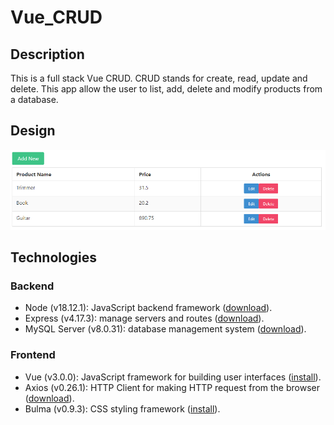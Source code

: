 # Vue_CRUD

## Description
This is a full stack Vue CRUD. CRUD stands for create, read, update and delete.
This app allow the user to list, add, delete and modify products from a database.

## Design
![Design](frontend/assets/design.png)

## Technologies
### Backend
- Node (v18.12.1): JavaScript backend framework ([download](https://nodejs.org/en/download/)).
- Express (v4.17.3): manage servers and routes ([download](https://www.npmjs.com/package/express)).
- MySQL Server (v8.0.31): database management system ([download](https://dev.mysql.com/downloads/installer/)).
### Frontend
- Vue (v3.0.0): JavaScript framework for building user interfaces ([install](https://cli.vuejs.org/)).
- Axios (v0.26.1): HTTP Client for making HTTP request from the browser ([download](https://www.npmjs.com/package/axios)).
- Bulma (v0.9.3): CSS styling framework ([install](https://bulma.io/documentation/overview/start/)).
